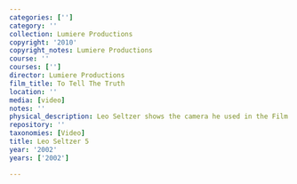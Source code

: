 ```yaml
---
categories: ['']
category: ''
collection: Lumiere Productions
copyright: '2010'
copyright_notes: Lumiere Productions
course: ''
courses: ['']
director: Lumiere Productions
film_title: To Tell The Truth
location: ''
media: [video]
notes: ''
physical_description: Leo Seltzer shows the camera he used in the Film and Photo League.
repository: ''
taxonomies: [Video]
title: Leo Seltzer 5
year: '2002'
years: ['2002']

---
```

